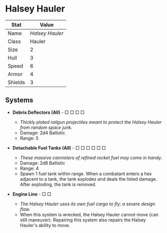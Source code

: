 # Halsey Hauler

| Stat    | Value			|
| ------- | --------------- |
| Name    | *Halsey Hauler* |
| Class   | Hauler			|
| Size    | 2				|
| Hull    | 3				|
| Speed   | 6				|
| Armor   | 4				|
| Shields | 3				|

## Systems

- **Debris Deflectors (All)** - □ □ □ □
	- *Thickly plated railgun projectiles meant to protect the Halsey Hauler from random space junk.*
	- Damage: 2d4 Ballistic
	- Range: 5

- **Detachable Fuel Tanks (All)** - □ □ □ □ □ □
	- *These massive cannisters of refined rocket fuel may come in handy.*
	- Damage: 2d8 Ballistic
	- Range: 4
	- Spawn 1 fuel tank within range. When a combatant enters a hex adjacent to a tank, the tank explodes and deals the listed damage. After exploding, the tank is removed.

- **Engine Line** - □ □
	- *The Halsey Hauler uses its own fuel cargo to fly; a severe design flaw.*
	- When this system is wrecked, the Halsey Hauler cannot move (can still maneuver). Repairing this system also repairs the Halsey Hauler's ability to move.
